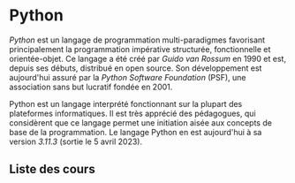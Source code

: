 <script setup>
import CourseCard from '../../.vitepress/components/CourseCard.vue'

import python_snake from './apprendre-python/cover.jpg'
import compact_antenna from './optimisation/cover.jpg'

const courses = [{
  authors: ['Sébastien Combéfis', 'Quentin Lurkin'],
  chapters: 13,
  cover: python_snake,
  description: 'Ce cours propose une introduction à la programmation avec le langage Python. Il présente les bases du langage, à savoir les types de données, les variables, les fonctions et procédures, les séquences, la programmation orientée objet, la programmation évènementielle et la création d\'interfaces graphiques et, enfin, la gestion des erreurs. Il introduit également au concept d\'algorithme et de leurs implémentations.',
  link: 'apprendre-python/',
  title: 'Apprendre Python et s\'initier à la programmation'
}, {
  authors: ['Sébastien Combéfis'],
  chapters: 4,
  cover: compact_antenna,
  description: 'Ce cours présente des astuces permettant d\'écrire du code Python efficace, tant par rapport au temps d\'exécution que par rapport à la consommation mémoire. Il permet de découvrir comment écrire un code « pythonique » et exploiter au mieux les constructions du langage. Il explique également comment mesurer les performances d\'un programme et comment réaliser un simple audit de ses performances.',
  link: 'optimisation/',
  title: 'Python efficace : Pratiques et astuces d\'optimisation de code'
}]
</script>

# Python

_Python_ est un langage de programmation multi-paradigmes favorisant principalement la programmation impérative structurée, fonctionnelle et orientée-objet. Ce langage a été créé par _Guido van Rossum_ en 1990 et est, depuis ses débuts, distribué en open source. Son développement est aujourd'hui assuré par la _Python Software Foundation_ (PSF), une association sans but lucratif fondée en 2001.

Python est un langage interprété fonctionnant sur la plupart des plateformes informatiques. Il est très apprécié des pédagogues, qui considèrent que ce langage permet une initiation aisée aux concepts de base de la programmation. Le langage Python en est aujourd'hui à sa version _3.11.3_ (sortie le 5 avril 2023).

## Liste des cours

<template v-for="course in courses">
  <course-card :course="course" />
</template>
